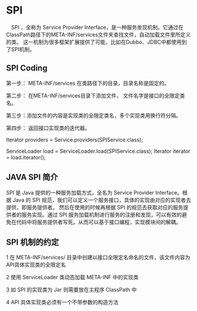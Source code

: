 # SPI
　SPI ，全称为 Service Provider Interface，是一种服务发现机制。它通过在ClassPath路径下的META-INF/services文件夹查找文件，自动加载文件里所定义的类。  这一机制为很多框架扩展提供了可能，比如在Dubbo、JDBC中都使用到了SPI机制。

## SPI Coding
第一步： META-INF/services 在类路径下的目录，目录名称是固定的。

第二步： 在META-INF/services目录下添加文件， 文件名字是接口的全限定类名。

第三步：添加文件的内容是实现类的全限定类名，多个实现类用换行符分隔。

第四步： 返回接口实现类的迭代器。

Iterator<SPIService> providers = Service.providers(SPIService.class);
 
ServiceLoader<SPIService> load = ServiceLoader.load(SPIService.class);
        Iterator<SPIService> iterator = load.iterator();
        
        
 ## JAVA SPI 简介
 SPI 是 Java 提供的一种服务加载方式，全名为 Service Provider Interface。根据 Java 的 SPI 规范，我们可以定义一个服务接口，具体的实现由对应的实现者去提供，即服务提供者。
 然后在使用的时候再根据 SPI 的规范去获取对应的服务提供者的服务实现。通过 SPI 服务加载机制进行服务的注册和发现，可以有效的避免在代码中将服务提供者写死。从而可以基于接口编程，实现模块间的解耦。
 
 ## SPI 机制的约定
 
 1 在 META-INF/services/ 目录中创建以接口全限定名命名的文件，该文件内容为API具体实现类的全限定名
 
 2 使用 ServiceLoader 类动态加载 META-INF 中的实现类
 
 3 如 SPI 的实现类为 Jar 则需要放在主程序 ClassPath 中
 
 4 API 具体实现类必须有一个不带参数的构造方法